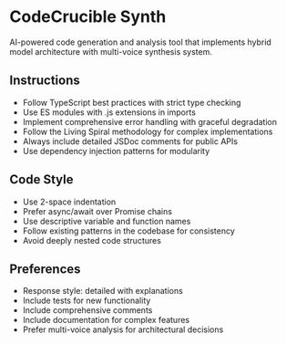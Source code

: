 # CodeCrucible Synth

AI-powered code generation and analysis tool that implements hybrid model architecture with multi-voice synthesis system.

## Instructions

- Follow TypeScript best practices with strict type checking
- Use ES modules with .js extensions in imports
- Implement comprehensive error handling with graceful degradation  
- Follow the Living Spiral methodology for complex implementations
- Always include detailed JSDoc comments for public APIs
- Use dependency injection patterns for modularity

## Code Style

- Use 2-space indentation
- Prefer async/await over Promise chains
- Use descriptive variable and function names
- Follow existing patterns in the codebase for consistency
- Avoid deeply nested code structures

## Preferences

- Response style: detailed with explanations
- Include tests for new functionality
- Include comprehensive comments
- Include documentation for complex features
- Prefer multi-voice analysis for architectural decisions